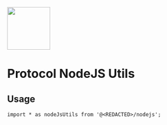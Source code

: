  <a href="https://<REDACTED>.com/" target="_blank" align="center">
    <img src="https://<REDACTED>.com/assets/img/logo.png" width="100">
  </a>
  <br />

# <REDACTED> Protocol NodeJS Utils

## Usage

```
import * as nodeJsUtils from '@<REDACTED>/nodejs';
```
